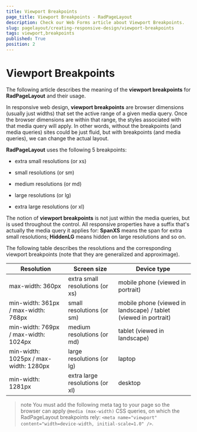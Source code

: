 ```yaml
---
title: Viewport Breakpoints
page_title: Viewport Breakpoints - RadPageLayout
description: Check our Web Forms article about Viewport Breakpoints.
slug: pagelayout/creating-responsive-design/viewport-breakpoints
tags: viewport,breakpoints
published: True
position: 2
---
```


# Viewport Breakpoints



The following article describes the meaning of the **viewport breakpoints** for **RadPageLayout** and their usage.


In responsive web design, **viewport breakpoints** are browser dimensions (usually just widths) that set the active range of a given media query. Once the browser dimensions are within that range, the styles associated with that media query will apply. In other words, without the breakpoints (and media queries) sites could be just fluid, but with breakpoints (and media queries), we can change the actual layout.

**RadPageLayout** uses the following 5 breakpoints:

* extra small resolutions (or xs)

* small resolutions (or sm)

* medium resolutions (or md)

* large resolutions (or lg)

* extra large resolutions (or xl)

The notion of **viewport breakpoints** is not just within the media queries, but is used throughout the control. All responsive properties have a suffix that's actually the media query it applies for: **SpanXS** means the span for extra small resolutions; **HiddenLG** means hidden on large resolutions and so on.

The following table describes the resolutions and the corresponding viewport breakpoints (note that they are generalized and approximage).


| Resolution | Screen size | Device type |
| ------ | ------ | ------ |
|max-width: 360px|extra small resolutions (or xs)|mobile phone (viewed in portrait)|
|min-width: 361px / max-width: 768px|small resolutions (or sm)|mobile phone (viewed in landscape) / tablet (viewed in portrait)|
|min-width: 769px / max-width: 1024px|medium resolutions (or md)|tablet (viewed in landscape)|
|min-width: 1025px / max-width: 1280px|large resolutions (or lg)|laptop|
|min-width: 1281px|extra large resolutions (or xl)|desktop|


>note You must add the following meta tag to your page so the browser can apply `@media (max-width)` CSS queries, on which the RadPageLayout breakpoints rely: `<meta name="viewport" content="width=device-width, initial-scale=1.0" />`.

